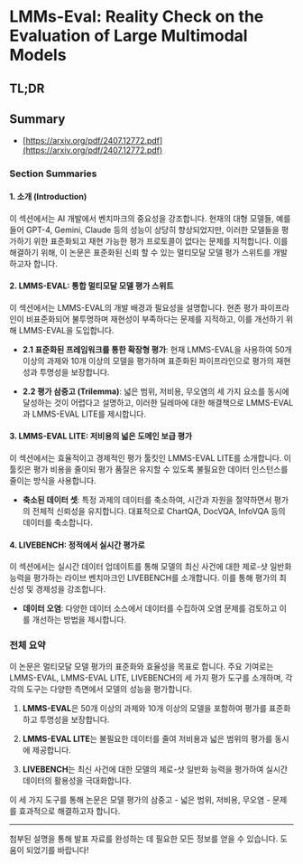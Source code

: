 # LMMs-Eval: Reality Check on the Evaluation of Large Multimodal Models
## TL;DR
## Summary
- [https://arxiv.org/pdf/2407.12772.pdf](https://arxiv.org/pdf/2407.12772.pdf)

### Section Summaries

#### 1. 소개 (Introduction)
이 섹션에서는 AI 개발에서 벤치마크의 중요성을 강조합니다. 현재의 대형 모델들, 예를 들어 GPT-4, Gemini, Claude 등의 성능이 상당히 향상되었지만, 이러한 모델들을 평가하기 위한 표준화되고 재현 가능한 평가 프로토콜이 없다는 문제를 지적합니다. 이를 해결하기 위해, 이 논문은 표준화된 신뢰 할 수 있는 멀티모달 모델 평가 스위트를 개발하고자 합니다.

#### 2. LMMS-EVAL: 통합 멀티모달 모델 평가 스위트
이 섹션에서는 LMMS-EVAL의 개발 배경과 필요성을 설명합니다. 현존 평가 파이프라인이 비표준화되어 불투명하며 재현성이 부족하다는 문제를 지적하고, 이를 개선하기 위해 LMMS-EVAL을 도입합니다. 

- **2.1 표준화된 프레임워크를 통한 확장형 평가**: 현재 LMMS-EVAL을 사용하여 50개 이상의 과제와 10개 이상의 모델을 평가하며 표준화된 파이프라인으로 평가의 재현성과 투명성을 보장합니다.
  
- **2.2 평가 삼중고 (Trilemma)**: 넓은 범위, 저비용, 무오염의 세 가지 요소를 동시에 달성하는 것이 어렵다고 설명하고, 이러한 딜레마에 대한 해결책으로 LMMS-EVAL과 LMMS-EVAL LITE를 제시합니다.

#### 3. LMMS-EVAL LITE: 저비용의 넓은 도메인 보급 평가
이 섹션에서는 효율적이고 경제적인 평가 툴킷인 LMMS-EVAL LITE를 소개합니다. 이 툴킷은 평가 비용을 줄이되 평가 품질은 유지할 수 있도록 불필요한 데이터 인스턴스를 줄이는 방식을 사용합니다.

- **축소된 데이터 셋**: 특정 과제의 데이터를 축소하여, 시간과 자원을 절약하면서 평가의 전체적 신뢰성을 유지합니다. 대표적으로 ChartQA, DocVQA, InfoVQA 등의 데이터를 축소합니다.

#### 4. LIVEBENCH: 정적에서 실시간 평가로
이 섹션에서는 실시간 데이터 업데이트를 통해 모델의 최신 사건에 대한 제로-샷 일반화 능력을 평가하는 라이브 벤치마크인 LIVEBENCH를 소개합니다. 이를 통해 평가의 최신성 및 경제성을 강조합니다.

- **데이터 오염**: 다양한 데이터 소스에서 데이터를 수집하여 오염 문제를 검토하고 이를 개선하는 방법을 제시합니다.

### 전체 요약
이 논문은 멀티모달 모델 평가의 표준화와 효율성을 목표로 합니다. 주요 기여로는 LMMS-EVAL, LMMS-EVAL LITE, LIVEBENCH의 세 가지 평가 도구를 소개하며, 각각의 도구는 다양한 측면에서 모델의 성능을 평가합니다.

1. **LMMS-EVAL**은 50개 이상의 과제와 10개 이상의 모델을 포함하여 평가를 표준화하고 투명성을 보장합니다.

2. **LMMS-EVAL LITE**는 불필요한 데이터를 줄여 저비용과 넓은 범위의 평가를 동시에 제공합니다.

3. **LIVEBENCH**는 최신 사건에 대한 모델의 제로-샷 일반화 능력을 평가하여 실시간 데이터의 활용성을 극대화합니다.

이 세 가지 도구를 통해 논문은 모델 평가의 삼중고 - 넓은 범위, 저비용, 무오염 - 문제를 효과적으로 해결하고자 합니다.

---

첨부된 설명을 통해 발표 자료를 완성하는 데 필요한 모든 정보를 얻을 수 있습니다. 도움이 되었기를 바랍니다!
